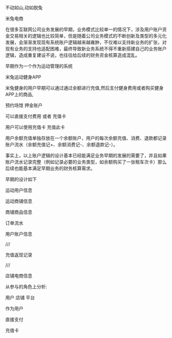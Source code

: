 不动如山,动如脱兔

米兔电商

在很多互联网公司业务发展的早期，业务模式比较单一的情况下，涉及用户账户资金交易相关的逻辑也比较简单，但是随着公司业务模式的不断创新及类型的多元化发展，会渐渐发现现有系统账户逻辑越来越雍肿，不仅难以支持新业务的扩张，对现有业务的支持也适配困难，最终导致新业务系统不得不重新搭建自己的业务账户逻辑，造成重复建设不说，也往往给后续的财务资金核算造成混乱。



早期作为一个作为运动管理的系统

米兔运动健身APP

米兔健身的用户早期可以通过通过余额进行充值,然后支付健身费用或者购买健身APP上的商品,



预约场馆    押金账户

可以直接支付费用 或者 充值卡

用户可以使用充值卡 充值此卡

用户余额充值单独存放在一个余额账户，用户的每次余额充值、消费、退款都记录账户流水（余额充值记+、余额消费记-、余额退款记-）。

事实上，以上账户逻辑的设计基本已经能满足业务早期的发展的需要了，并且如果账户流水记录完整（例如记录必要的业务类型，如余额购买了一张租车次卡）那么后续也能基本满足早期业务的财务核算需求。



早期的设计如下

运动用户信息

运动商铺信息

商铺商品信息

订单流水

用户账户信息



///

充值返现记录



/// 

店铺电商信息



从参与的角色上分析:

用户  店铺  平台

作为用户

 直接支付

充值卡













